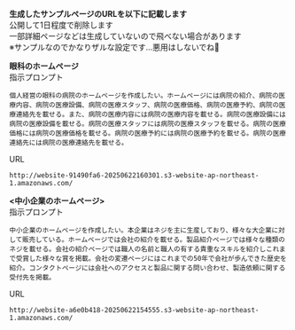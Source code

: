 **生成したサンプルページのURLを以下に記載します**  
公開して1日程度で削除します  
一部詳細ページなどは生成していないので飛べない場合があります  
※サンプルなのでかなりザルな設定です...悪用はしないでね🥺

**眼科のホームページ**  
指示プロンプト  
```
個人経営の眼科の病院のホームページを作成したい。ホームページには病院の紹介、病院の医療内容、病院の医療設備、病院の医療スタッフ、病院の医療価格、病院の医療予約、病院の医療連絡先を載せる。また、病院の医療内容には病院の医療内容を載せる。病院の医療設備には病院の医療設備を載せる。病院の医療スタッフには病院の医療スタッフを載せる。病院の医療価格には病院の医療価格を載せる。病院の医療予約には病院の医療予約を載せる。病院の医療連絡先には病院の医療連絡先を載せる。
```
URL  
```
http://website-91490fa6-20250622160301.s3-website-ap-northeast-1.amazonaws.com/
```

**<中小企業のホームページ>**  
指示プロンプト  
```
中小企業のホームページを作成したい。本企業はネジを主に生産しており、様々な大企業に対して販売している。ホームページでは会社の紹介を載せる。製品紹介ページでは様々な種類のネジを載せる。会社の紹介ページでは職人の名前と職人の有する貴重なスキルを紹介しこれまで受賞した様々な賞を掲載。会社の変遷ページにはこれまでの50年で会社が歩んできた歴史を紹介。コンタクトページには会社へのアクセスと製品に関する問い合わせ、製造依頼に関する受付先を掲載。
```  
URL
```
http://website-a6e0b418-20250622154555.s3-website-ap-northeast-1.amazonaws.com/
```




